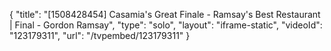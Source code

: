 {
    "title": "[1508428454] Casamia's Great Finale - Ramsay's Best Restaurant | Final - Gordon Ramsay",
    "type": "solo",
    "layout": "iframe-static",
    "videoId": "123179311",
    "url": "\/tvpembed\/123179311"
}